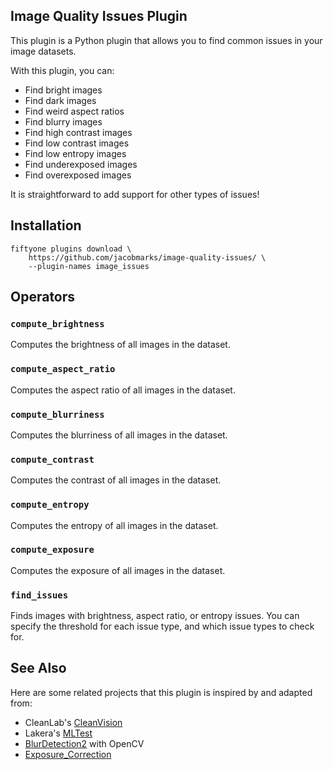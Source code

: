 ## Image Quality Issues Plugin

This plugin is a Python plugin that allows you to find common issues in your
image datasets.

With this plugin, you can:

-   Find bright images
-   Find dark images
-   Find weird aspect ratios
-   Find blurry images
-   Find high contrast images
-   Find low contrast images
-   Find low entropy images
-   Find underexposed images
-   Find overexposed images

It is straightforward to add support for other types of issues!

## Installation

```shell
fiftyone plugins download \
    https://github.com/jacobmarks/image-quality-issues/ \
    --plugin-names image_issues
```

## Operators

### `compute_brightness`

Computes the brightness of all images in the dataset.

### `compute_aspect_ratio`

Computes the aspect ratio of all images in the dataset.

### `compute_blurriness`

Computes the blurriness of all images in the dataset.

### `compute_contrast`

Computes the contrast of all images in the dataset.

### `compute_entropy`

Computes the entropy of all images in the dataset.

### `compute_exposure`

Computes the exposure of all images in the dataset.

### `find_issues`

Finds images with brightness, aspect ratio, or entropy issues. You can specify
the threshold for each issue type, and which issue types to check for.

## See Also
Here are some related projects that this plugin is inspired by and adapted from:

- CleanLab's [CleanVision](https://github.com/cleanlab/cleanvision/tree/main)
- Lakera's [MLTest](https://docs.lakera.ai/)
- [BlurDetection2](https://github.com/WillBrennan/BlurDetection2) with OpenCV
- [Exposure_Correction](https://github.com/mahmoudnafifi/Exposure_Correction)
